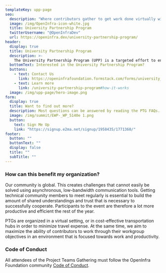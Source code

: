 ```yaml
---
templateKey: upp-page
seo:
  description: "Where contributors gather to get work done virtually within OpenInfra Foundation-supported open source projects."
  image: /img/OpenInfra-icon-white.jpg
  title: University Partnership Program
  twitterUsername: "@OpenInfraDev"
  url: https://openinfra.dev/university-partnership-program/
header:
  display: true
  title: University Partnership Program
  description: >-
    The University Partnership Program (UPP) is a targeted effort to encourage collaboration between the OpenInfra Foundation and universities and colleges all around the globe to get more students involved in open source and build up the pipeline of young professionals in open source. 
  bottomText: Interested in the University Partnership Program?  
  buttons:
    - text: Contact Us
      link: https://openinfrafoundation.formstack.com/forms/university_partnership_program_interest
    - text: Learn more
      link: /university-partnership-program#how-it-works
  image: /img/upp-page/hero-image.png
form:
  display: true
  title: Want to find out more?
  description: Most questions can be answered by reading the PTG FAQs. Still more questions? Email ptg@openinfra.dev  or subscribe to our newsletter to be kept up to date with the latest about Project Teams Gathering.
  image: /img/summit/EWP-_WP_5140e 1.png
  button:
    text: Sign Me Up
    link: "https://signup.e2ma.net/signup/1958435/1771360/"
footer:
  button: ""
  buttonText: ""
  display: false
  title: ""
  subTitle: ""
---
```


### How can this benefit my organization?

Our community is global. This creates challenges that cannot easily be solved using asynchronous, low-bandwidth communication tools. Getting technical community members to meet regularly is essential to build the amount of shared understandings and trust that is necessary to successfully cooperate. Participants to the event are therefore a lot more productive and efficient the rest of the year.

PTGs are organized in a virtual setting, or in cost-effective transportation hubs in order to minimize travel expense. At the same time, we aim to maximize the ability of contributors to work through their workgroup objectives in an environment that is focused towards work and productivity.

### Code of Conduct

All attendees of the Project Teams Gathering must follow the OpenInfra Foundation community [Code of Conduct](/legal/code-of-conduct).
